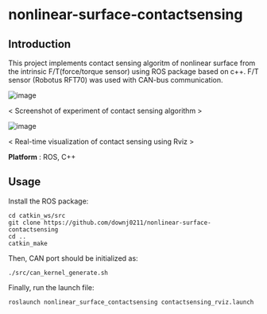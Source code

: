 # nonlinear-surface-contactsensing

## Introduction

This project implements contact sensing algoritm of nonlinear surface from the intrinsic F/T(force/torque sensor) using ROS package based on c++. F/T sensor (Robotus RFT70) was used with CAN-bus communication. 

![image](https://user-images.githubusercontent.com/83193823/217184243-bfb2c8b7-5a4b-428c-8fd8-50251cf2832b.png)

< Screenshot of experiment of contact sensing algorithm >


![image](https://user-images.githubusercontent.com/83193823/217184134-e1804f01-4edf-4082-a1d7-007f0e7e390b.png)

< Real-time visualization of contact sensing using Rviz >


**Platform** : ROS, C++

## Usage

Install the ROS package:
```
cd catkin_ws/src
git clone https://github.com/downj0211/nonlinear-surface-contactsensing
cd ..
catkin_make
```

Then, CAN port should be initialized as:
```
./src/can_kernel_generate.sh
```

Finally, run the launch file:
```
roslaunch nonlinear_surface_contactsensing contactsensing_rviz.launch
```

